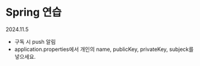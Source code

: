 # Spring 연습
2024.11.5
* 구독 시 push 알림
* application.properties에서 개인의 name, publicKey, privateKey, subjeck를 넣으세요.